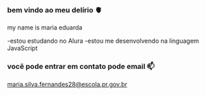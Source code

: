 ### bem vindo ao meu delírio 🫀

my name is maria eduarda

-estou estudando no Alura
-estou me desenvolvendo na linguagem JavaScript

### vocẽ pode entrar em contato pode email 📫

maria.silva.fernandes28@escola.pr.gov.br
